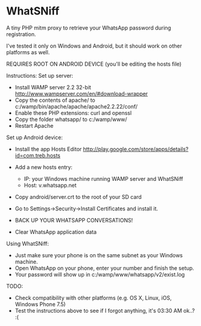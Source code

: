 WhatSNiff
=========

A tiny PHP mitm proxy to retrieve your WhatsApp password during registration.

I've tested it only on Windows and Android, but it should work on other platforms as well.

REQUIRES ROOT ON ANDROID DEVICE (you'll be editing the hosts file)

Instructions:
Set up server:
  - Install WAMP server 2.2 32-bit http://www.wampserver.com/en/#download-wrapper
  - Copy the contents of apache/ to c:/wamp/bin/apache/apache/apache2.2.22/conf/
  - Enable these PHP extensions: curl and openssl
  - Copy the folder whatsapp/ to c:/wamp/www/
  - Restart Apache

Set up Android device:
  - Install the app Hosts Editor http://play.google.com/store/apps/details?id=com.treb.hosts
  - Add a new hosts entry:
      
    - IP:   your Windows machine running WAMP server and WhatSNiff
    - Host: v.whatsapp.net
  - Copy android/server.crt to the root of your SD card
  - Go to Settings->Security->Install Certificates and install it.
  - BACK UP YOUR WHATSAPP CONVERSATIONS!
  - Clear WhatsApp application data
  
Using WhatSNiff:
  - Just make sure your phone is on the same subnet as your Windows machine.
  - Open WhatsApp on your phone, enter your number and finish the setup.
  - Your password will show up in c:/wamp/www/whatsapp/v2/exist.log
  
TODO:
  - Check compatibility with other platforms (e.g. OS X, Linux, iOS, Windows Phone 7.5)
  - Test the instructions above to see if I forgot anything, it's 03:30 AM ok..? :(
